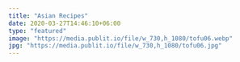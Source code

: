 ```yaml
---
title: "Asian Recipes"
date: 2020-03-27T14:46:10+06:00
type: "featured"
image: "https://media.publit.io/file/w_730,h_1080/tofu06.webp"
jpg: "https://media.publit.io/file/w_730,h_1080/tofu06.jpg"
---
```


